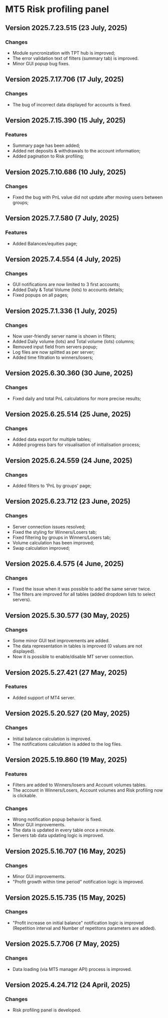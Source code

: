 # MT5 Risk profiling panel


## Version 2025.7.23.515 (23 July, 2025)
### Changes
* Module syncronization with TPT hub is improved;
* The error validation text of filters (summary tab) is improved.
* Minor GUI popup bug fixes.



## Version 2025.7.17.706 (17 July, 2025)
### Changes
* The bug of incorrect data displayed for accounts is fixed.

## Version 2025.7.15.390 (15 July, 2025)
### Features
* Summary page has been added;
* Added net deposits & withdrawals to the account information;
* Added pagination to Risk profiling;

## Version 2025.7.10.686 (10 July, 2025)
### Changes
* Fixed the bug with PnL value did not update after moving users between groups;

## Version 2025.7.7.580 (7 July, 2025)
### Features
* Added Balances/equities page;

## Version 2025.7.4.554 (4 July, 2025)
### Changes
* GUI notifications are now limited to 3 first accounts;
* Added Daily & Total Volume (lots) to accounts details;
* Fixed popups on all pages;

## Version 2025.7.1.336 (1 July, 2025)
### Changes
* Now user-friendly server name is shown in filters;
* Added Daily volume (lots) and Total volume (lots) columns;
* Removed input field from servers popup;
* Log files are now splitted as per server;
* Added time filtration to winners/losers;

## Version 2025.6.30.360 (30 June, 2025)
### Changes
* Fixed daily and total PnL calculations for more precise results;

## Version 2025.6.25.514 (25 June, 2025)
### Changes
* Added data export for multiple tables;
* Added progress bars for visualisation of initialisation process;

## Version 2025.6.24.559 (24 June, 2025)
### Changes
* Added filters to 'PnL by groups' page;

## Version 2025.6.23.712 (23 June, 2025)
### Changes
* Server connection issues resolved;
* Fixed the styling for Winners/Losers tab;
* Fixed filtering by groups in Winners/Losers tab;
* Volume calculation has been improved;
* Swap calculation improved;

## Version 2025.6.4.575 (4 June, 2025)
### Changes
* Fixed the issue when it was possible to add the same server twice.
* The filters are improved for all tables (added dropdown lists to select servers).

## Version 2025.5.30.577 (30 May, 2025)
### Changes
* Some minor GUI text improvements are added.
* The data representation in tables is improved (0 values are not displayed).
* Now it is possible to enable/disable MT server connection.


## Version 2025.5.27.421 (27 May, 2025)
### Features
* Added support of MT4 server.

## Version 2025.5.20.527 (20 May, 2025)
### Changes
* Initial balance calculation is improved.
* The notifications calculation is added to the log files.

## Version 2025.5.19.860 (19 May, 2025)
### Features
* Filters are added to Winners/losers and Account volumes tables.
* The account in Winners/Losers, Account volumes and Risk profiling now is clickable.
### Changes
* Wrong notification popup behavior is fixed.
* Minor GUI improvements.
* The data is updated in every table once a minute.
* Servers tab data updating logic is improved.


## Version 2025.5.16.707 (16 May, 2025)
### Changes
* Minor GUI improvements.
* "Profit growth within time period" notification logic is improved.

## Version 2025.5.15.735 (15 May, 2025)
### Changes
* "Profit increase on initial balance" notification logic is improved (Repetition interval and Number of repetitons parameters are added).

## Version 2025.5.7.706 (7 May, 2025)
### Changes
* Data loading (via MT5 manager API) process is improved.

## Version 2025.4.24.712 (24 April, 2025)
### Changes
* Risk profiling panel is developed.
